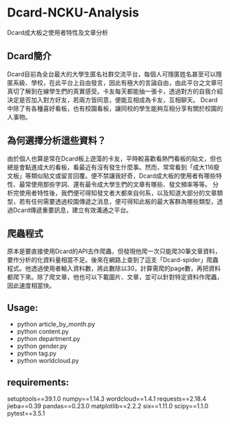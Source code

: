 # Dcard-NCKU-Analysis
Dcard成大板之使用者特性及文章分析

## Dcard簡介
Dcard目前為全台最大的大學生匿名社群交流平台，每個人可隱匿姓名甚至可以隱匿系級、學校，在此平台上自由發言，因此有極大的言論自由，由此平台之文章可真切了解到在線學生們的真實感受。卡友每天都能抽一張卡，透過對方的自我介紹決定是否加入對方好友，若兩方皆同意，便能互相成為卡友，互相聊天。	Dcard中除了有各種喜好看板，也有校園看板，讓同校的學生能夠互相分享有關於校園的人事物。


## 為何選擇分析這些資料？
由於個人也算是常在Dcard板上遊蕩的卡友，平時較喜歡看熱門看板的貼文，但也總是會點進成大的看板，看最近有沒有發生什麼事。然而，常常看到「成大116廢文板」等類似貼文或留言回覆。便不禁讓我好奇，Dcard成大板的使用者有哪些特性、最常使用那些字詞、還有最令成大學生們的文章有哪些、發文頻率等等。
分析完使用者特性後，我們便可得知發文者大都來自何系，以及知道大部分的文章類型，若有任何需要透過校園傳遞之消息，便可得知此板的最大客群為哪些類型，透過Dcard傳遞重要訊息，建立有效溝通之平台。

## 爬蟲程式
原本是要直接使用Dcard的API去作爬蟲，但發現他爬一次只能爬30筆文章資料，要作分析的化資料量相當不足。後來在網路上查到了這支「Dcard-spider」爬蟲程式。他透過使用者輸入資料數，將此數除以30，計算需爬的page數，再把資料都爬下來。除了爬文章，他也可以下載圖片、文章，並可以針對特定資料作爬蟲，因此速度相當快。

## Usage:
 * python article_by_month.py
 * python content.py
 * python department.py
 * python gender.py
 * python tag.py
 * python worldcloud.py

## requirements:
setuptools==39.1.0
numpy==1.14.3
wordcloud==1.4.1
requests==2.18.4
jieba==0.39
pandas==0.23.0
matplotlib==2.2.2
six==1.11.0
scipy==1.1.0
pytest==3.5.1
